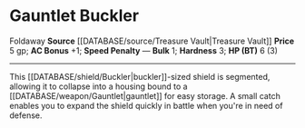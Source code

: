﻿---
ac: '1'
bulk: '1'
hardness: '3'
hp: 6 (3)
id: '8'
item_category: Shields
item_subcategory: Base Shields
level: '0'
name: Gauntlet Buckler
price: 5 gp
rarity: Common
rus_type_level: null
source: '[[DATABASE/source/Treasure Vault|Treasure Vault]]'
speed_penalty: null
trait:
- '[[DATABASE/trait/Foldaway|Foldaway]]'
type: Shield

---
# Gauntlet Buckler

<span class="item-trait">Foldaway</span>
**Source** [[DATABASE/source/Treasure Vault|Treasure Vault]] 
**Price** 5 gp; **AC Bonus** +1; **Speed Penalty** —
**Bulk** 1; **Hardness** 3; **HP (BT)** 6 (3)

---
This [[DATABASE/shield/Buckler|buckler]]-sized shield is segmented, allowing it to collapse into a housing bound to a [[DATABASE/weapon/Gauntlet|gauntlet]] for easy storage. A small catch enables you to expand the shield quickly in battle when you're in need of defense.